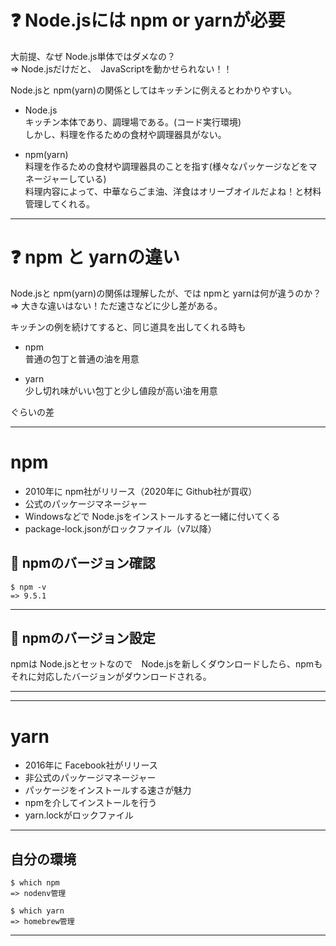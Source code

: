 # ❓ Node.jsには npm or yarnが必要
大前提、なぜ Node.js単体ではダメなの？  
=> Node.jsだけだと、　JavaScriptを動かせられない！！
  
Node.jsと npm(yarn)の関係としてはキッチンに例えるとわかりやすい。   
- Node.js  
キッチン本体であり、調理場である。(コード実行環境)  
しかし、料理を作るための食材や調理器具がない。
  
- npm(yarn)  
料理を作るための食材や調理器具のことを指す(様々なパッケージなどをマネージャーしている)  
料理内容によって、中華ならごま油、洋食はオリーブオイルだよね！と材料管理してくれる。
***

# ❓ npm と yarnの違い
Node.jsと npm(yarn)の関係は理解したが、では npmと yarnは何が違うのか？  
=> 大きな違いはない！ただ速さなどに少し差がある。

キッチンの例を続けてすると、同じ道具を出してくれる時も
- npm  
普通の包丁と普通の油を用意

- yarn  
少し切れ味がいい包丁と少し値段が高い油を用意

ぐらいの差
***

# npm
- 2010年に npm社がリリース（2020年に Github社が買収）
- 公式のパッケージマネージャー
- Windowsなどで Node.jsをインストールすると一緒に付いてくる
- package-lock.jsonがロックファイル（v7以降）

## 👀 npmのバージョン確認
~~~
$ npm -v
=> 9.5.1
~~~
***

## 🔄 npmのバージョン設定
npmは Node.jsとセットなので　Node.jsを新しくダウンロードしたら、npmもそれに対応したバージョンがダウンロードされる。
***
***

# yarn
- 2016年に Facebook社がリリース
- 非公式のパッケージマネージャー
- パッケージをインストールする速さが魅力
- npmを介してインストールを行う
- yarn.lockがロックファイル
***

## 自分の環境
~~~
$ which npm
=> nodenv管理

$ which yarn
=> homebrew管理
~~~
***
